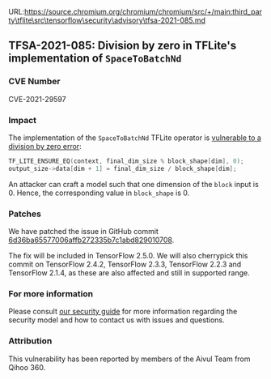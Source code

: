 URL:https://source.chromium.org/chromium/chromium/src/+/main:third_party\tflite\src\tensorflow\security\advisory\tfsa-2021-085.md
## TFSA-2021-085: Division by zero in TFLite's implementation of `SpaceToBatchNd`

### CVE Number
CVE-2021-29597

### Impact
The implementation of the `SpaceToBatchNd` TFLite operator is [vulnerable to a
division by zero
error](https://github.com/tensorflow/tensorflow/blob/412c7d9bb8f8a762c5b266c9e73bfa165f29aac8/tensorflow/lite/kernels/space_to_batch_nd.cc#L82-L83):

```cc
TF_LITE_ENSURE_EQ(context, final_dim_size % block_shape[dim], 0);
output_size->data[dim + 1] = final_dim_size / block_shape[dim];
```

An attacker can craft a model such that one dimension of the `block` input is 0.
Hence, the corresponding value in `block_shape` is 0.

### Patches
We have patched the issue in GitHub commit
[6d36ba65577006affb272335b7c1abd829010708](https://github.com/tensorflow/tensorflow/commit/6d36ba65577006affb272335b7c1abd829010708).

The fix will be included in TensorFlow 2.5.0. We will also cherrypick this
commit on TensorFlow 2.4.2, TensorFlow 2.3.3, TensorFlow 2.2.3 and TensorFlow
2.1.4, as these are also affected and still in supported range.

### For more information
Please consult [our security
guide](https://github.com/tensorflow/tensorflow/blob/master/SECURITY.md) for
more information regarding the security model and how to contact us with issues
and questions.

### Attribution
This vulnerability has been reported by members of the Aivul Team from Qihoo
360.
